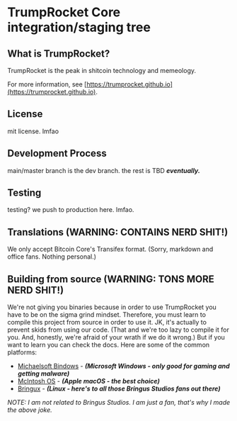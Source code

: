 TrumpRocket Core integration/staging tree
=====================================

What is TrumpRocket?
----------------

TrumpRocket is the peak in shitcoin technology and memeology.

For more information, see [https://trumprocket.github.io](https://trumprocket.github.io).

License
-------

mit license. lmfao

Development Process
-------------------

main/master branch is the dev branch.
the rest is TBD ***eventually.***

Testing
-------

testing? we push to production here. lmfao.

Translations (WARNING: CONTAINS NERD SHIT!)
------------

We only accept Bitcoin Core's Transifex format. (Sorry, markdown and office fans. Nothing personal.)

Building from source (WARNING: TONS MORE NERD SHIT!)
------------

We're not giving you binaries because in order to use TrumpRocket you have to be on the sigma grind mindset.
Therefore, you must learn to compile this project from source in order to use it. JK, it's actually to prevent
skids from using our code. (That and we're too lazy to compile it for you. And, honestly, we're afraid of your wrath if we do it wrong.) But if you want to learn you can check the docs. Here are some of the common platforms:

* [Michaelsoft Bindows](doc/build-windows.md) - ***(Microsoft Windows - only good for gaming and getting malware)***
* [McIntosh OS](doc/build-osx.md) - ***(Apple macOS - the best choice)***
* [Bringux](doc/build-unix.md) - ***(Linux - here's to all those Bringus Studios fans out there)***

*NOTE: I am not related to Bringus Studios. I am just a fan, that's why I made the above joke.*